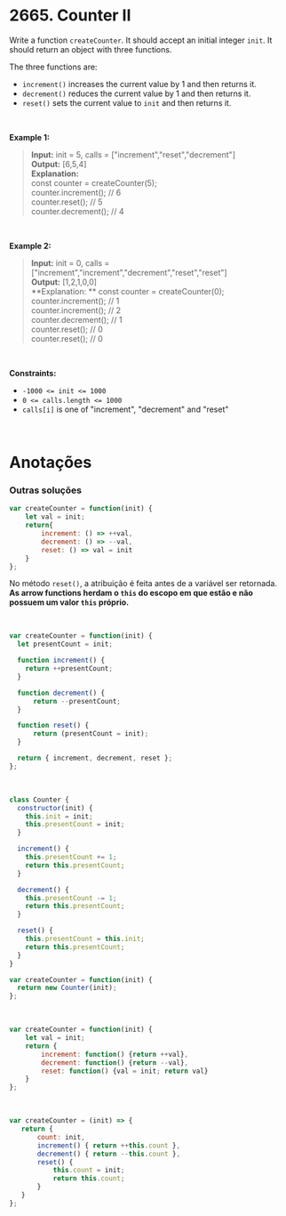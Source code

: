 # 2665. Counter II

Write a function `createCounter`. It should accept an initial integer `init`. It should return an object with three functions.

The three functions are:

- `increment()` increases the current value by 1 and then returns it.  
- `decrement()` reduces the current value by 1 and then returns it.  
- `reset()` sets the current value to `init` and then returns it.  
 
 <br>

**Example 1:**

> **Input:** init = 5, calls = ["increment","reset","decrement"]  
> **Output:** [6,5,4]  
> **Explanation:**  
> const counter = createCounter(5);  
> counter.increment(); // 6  
> counter.reset(); // 5  
> counter.decrement(); // 4  

<br>

**Example 2:**

> **Input:** init = 0, calls = ["increment","increment","decrement","reset","reset"]  
> **Output:** [1,2,1,0,0]  
> **Explanation:  **
> const counter = createCounter(0);  
> counter.increment(); // 1  
> counter.increment(); // 2  
> counter.decrement(); // 1  
> counter.reset(); // 0  
> counter.reset(); // 0  
 
<br>

**Constraints:**

- `-1000 <= init <= 1000`  
- `0 <= calls.length <= 1000`  
- `calls[i]` is one of "increment", "decrement" and "reset"  

<br>

# Anotações

### Outras soluções

```js
var createCounter = function(init) {
    let val = init;
    return{
        increment: () => ++val,
        decrement: () => --val,
        reset: () => val = init
    }
};
```

No método `reset()`, a atribuição é feita antes de a variável ser retornada.  
**As arrow functions herdam o `this` do escopo em que estão e não possuem um valor `this` próprio.**

<br>

```js
var createCounter = function(init) {
  let presentCount = init;

  function increment() {
    return ++presentCount;
  }

  function decrement() {
      return --presentCount;
  }

  function reset() {
      return (presentCount = init);
  }

  return { increment, decrement, reset };
};
```

<br>

```js
class Counter {
  constructor(init) {
    this.init = init;
    this.presentCount = init;
  }

  increment() {
    this.presentCount += 1;
    return this.presentCount;
  }

  decrement() {
    this.presentCount -= 1;
    return this.presentCount;
  }

  reset() {
    this.presentCount = this.init;
    return this.presentCount;
  }
}

var createCounter = function(init) {
  return new Counter(init);
};
```

<br> 

```js
var createCounter = function(init) {
    let val = init;
    return {
        increment: function() {return ++val},
        decrement: function() {return --val},
        reset: function() {val = init; return val}
    }
};
```

<br>

```js
var createCounter = (init) => {
   return {
       count: init,
       increment() { return ++this.count },
       decrement() { return --this.count },
       reset() {
           this.count = init;
           return this.count;
       }
   }
};
```